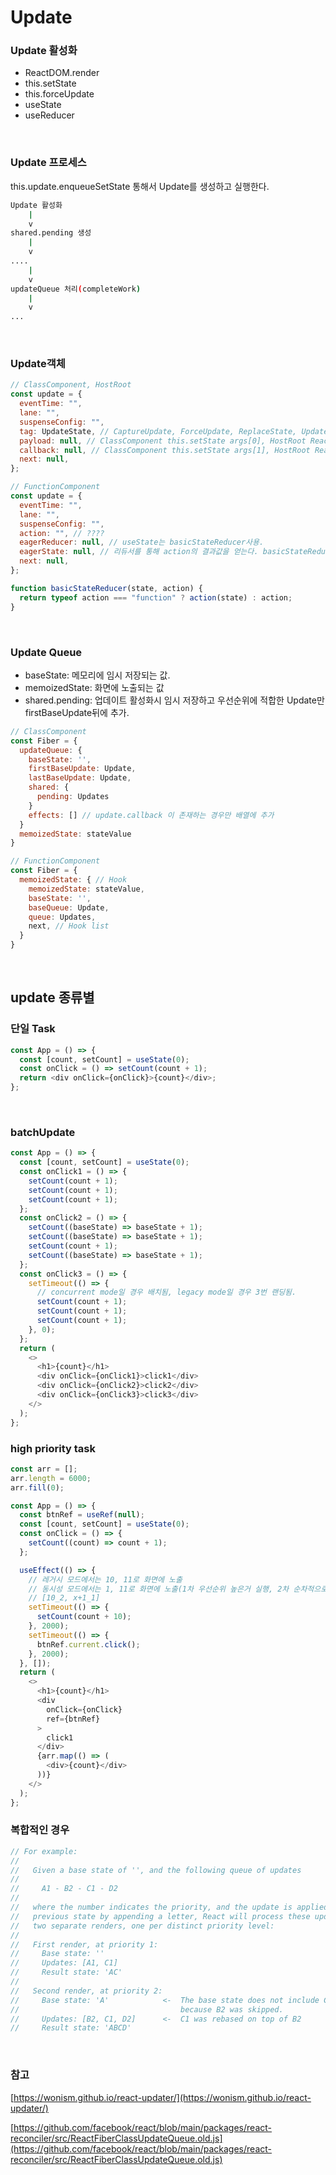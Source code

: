 # Update

### Update 활성화

- ReactDOM.render
- this.setState
- this.forceUpdate
- useState
- useReducer

<br />

### Update 프로세스

this.update.enqueueSetState 통해서 Update를 생성하고 실행한다.

```sh
Update 활성화
    |
    v
shared.pending 생성
    |
    v
....
    |
    v
updateQueue 처리(completeWork)
    |
    v
...
```

<br />

### Update객체

```js
// ClassComponent, HostRoot
const update = {
  eventTime: "",
  lane: "",
  suspenseConfig: "",
  tag: UpdateState, // CaptureUpdate, ForceUpdate, ReplaceState, UpdateState
  payload: null, // ClassComponent this.setState args[0], HostRoot ReactDOM.render args[0]
  callback: null, // ClassComponent this.setState args[1], HostRoot ReactDOM.render args[2]
  next: null,
};

// FunctionComponent
const update = {
  eventTime: "",
  lane: "",
  suspenseConfig: "",
  action: "", // ????
  eagerReducer: null, // useState는 basicStateReducer사용.
  eagerState: null, // 리듀서를 통해 action의 결과값을 얻는다. basicStateReducer(baseState, action)
  next: null,
};

function basicStateReducer(state, action) {
  return typeof action === "function" ? action(state) : action;
}
```

<br />

### Update Queue

- baseState: 메모리에 임시 저장되는 값.
- memoizedState: 화면에 노출되는 값
- shared.pending: 업데이트 활성화시 임시 저장하고 우선순위에 적합한 Update만 firstBaseUpdate뒤에 추가.

```js
// ClassComponent
const Fiber = {
  updateQueue: {
    baseState: '',
    firstBaseUpdate: Update,
    lastBaseUpdate: Update,
    shared: {
      pending: Updates
    }
    effects: [] // update.callback 이 존재하는 경우만 배열에 추가
  }
  memoizedState: stateValue
}

// FunctionComponent
const Fiber = {
  memoizedState: { // Hook
    memoizedState: stateValue,
    baseState: '',
    baseQueue: Update,
    queue: Updates,
    next, // Hook list
  }
}
```

<br />

## update 종류별

### 단일 Task

```js
const App = () => {
  const [count, setCount] = useState(0);
  const onClick = () => setCount(count + 1);
  return <div onClick={onClick}>{count}</div>;
};
```

<br />

### batchUpdate

```js
const App = () => {
  const [count, setCount] = useState(0);
  const onClick1 = () => {
    setCount(count + 1);
    setCount(count + 1);
    setCount(count + 1);
  };
  const onClick2 = () => {
    setCount((baseState) => baseState + 1);
    setCount((baseState) => baseState + 1);
    setCount(count + 1);
    setCount((baseState) => baseState + 1);
  };
  const onClick3 = () => {
    setTimeout(() => {
      // concurrent mode일 경우 배치됨, legacy mode일 경우 3번 랜딩됨.
      setCount(count + 1);
      setCount(count + 1);
      setCount(count + 1);
    }, 0);
  };
  return (
    <>
      <h1>{count}</h1>
      <div onClick={onClick1}>click1</div>
      <div onClick={onClick2}>click2</div>
      <div onClick={onClick3}>click3</div>
    </>
  );
};
```

### high priority task

```js
const arr = [];
arr.length = 6000;
arr.fill(0);

const App = () => {
  const btnRef = useRef(null);
  const [count, setCount] = useState(0);
  const onClick = () => {
    setCount((count) => count + 1);
  };

  useEffect(() => {
    // 레거시 모드에서는 10, 11로 화면에 노출
    // 동시성 모드에서는 1, 11로 화면에 노출(1차 우선순위 높은거 실행, 2차 순차적으로 실행.)
    // [10_2, x+1_1]
    setTimeout(() => {
      setCount(count + 10);
    }, 2000);
    setTimeout(() => {
      btnRef.current.click();
    }, 2000);
  }, []);
  return (
    <>
      <h1>{count}</h1>
      <div
        onClick={onClick}
        ref={btnRef}
      >
        click1
      </div>
      {arr.map(() => (
        <div>{count}</div>
      ))}
    </>
  );
};
```

### 복합적인 경우

```js
// For example:
//
//   Given a base state of '', and the following queue of updates
//
//     A1 - B2 - C1 - D2
//
//   where the number indicates the priority, and the update is applied to the
//   previous state by appending a letter, React will process these updates as
//   two separate renders, one per distinct priority level:
//
//   First render, at priority 1:
//     Base state: ''
//     Updates: [A1, C1]
//     Result state: 'AC'
//
//   Second render, at priority 2:
//     Base state: 'A'            <-  The base state does not include C1,
//                                    because B2 was skipped.
//     Updates: [B2, C1, D2]      <-  C1 was rebased on top of B2
//     Result state: 'ABCD'
```

<br />

### 참고

[https://wonism.github.io/react-updater/](https://wonism.github.io/react-updater/)

[https://github.com/facebook/react/blob/main/packages/react-reconciler/src/ReactFiberClassUpdateQueue.old.js](https://github.com/facebook/react/blob/main/packages/react-reconciler/src/ReactFiberClassUpdateQueue.old.js)
